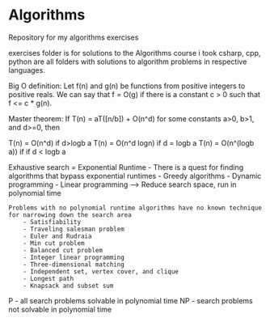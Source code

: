# Algorithms
Repository for my algorithms exercises

exercises folder is for solutions to the Algorithms course i took 
csharp, cpp, python are all folders with solutions to algorithm problems in respective languages.

Big O definition:
Let f(n) and g(n) be functions from positive integers to positive reals. We can say that f = O(g) if there is a constant c > 0 such that f <= c * g(n). 

Master theorem:
If T(n) = aT([n/b]) + O(n^d) for some constants a>0, b>1, and d>=0, then

T(n) = O(n^d) if d>logb a
T(n) = O(n^d logn) if d = logb a
T(n) = O(n^(logb a)) if if d < logb a



Exhaustive search = Exponential Runtime
    - There is a quest for finding algorithms that bypass exponential runtimes
        - Greedy algorithms
        - Dynamic programming
        - Linear programming
        --> Reduce search space, run in polynomial time
    
    Problems with no polynomial runtime algorithms have no known technique for narrowing down the search area
        - Satisfiability
        - Traveling salesman problem
        - Euler and Rudraia
        - Min cut problem
        - Balanced cut problem
        - Integer linear programming
        - Three-dimensional matching
        - Independent set, vertex cover, and clique
        - Longest path
        - Knapsack and subset sum

P - all search problems solvable in polynomial time
NP - search problems not solvable in polynomial time
